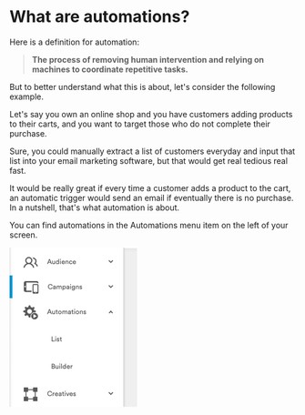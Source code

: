 # What are automations?

Here is a definition for automation:

> **The process of removing human intervention and relying on machines to coordinate repetitive tasks.**

But to better understand what this is about, let's consider the following example.

Let's say you own an online shop and you have customers adding products to their carts, and you want to target those who do not complete their purchase.

Sure, you could manually extract a list of customers everyday and input that list into your email marketing software, but that would get real tedious real fast.

It would be really great if every time a customer adds a product to the cart, an automatic trigger would send an email if eventually there is no purchase. In a nutshell, that's what automation is about.

You can find automations in the Automations menu item on the left of your screen.

![](../../.gitbook/assets/image%20%2811%29.png)

